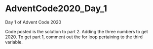 # AdventCode2020_Day_1
Day 1 of Advent Code 2020


Code posted is the solution to part 2. Adding the three numbers to get 2020. To get part 1, comment out the for loop pertaining to the third variable. 
